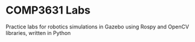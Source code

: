 # COMP3631 Labs
Practice labs for robotics simulations in Gazebo using Rospy and OpenCV libraries, written in Python
